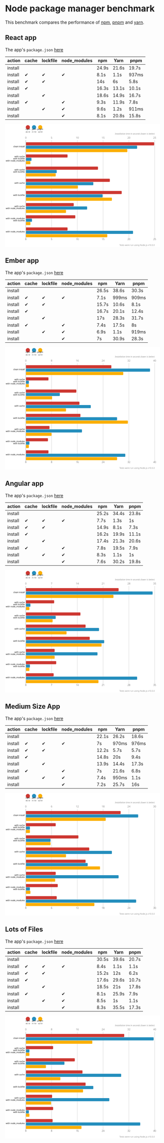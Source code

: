# Node package manager benchmark

This benchmark compares the performance of [npm](https://github.com/npm/npm), [pnpm](https://github.com/pnpm/pnpm) and [yarn](https://github.com/yarnpkg/yarn).

## React app

The app's `package.json` [here](./fixtures/react-app/package.json)

| action  | cache | lockfile | node_modules| npm | Yarn | pnpm |
| ---     | ---   | ---      | ---         | --- | --- | --- |
| install |       |          |             | 24.9s | 21.6s | 19.7s |
| install | ✔    | ✔        | ✔           | 8.1s | 1.1s | 937ms |
| install | ✔    | ✔        |             | 14s | 6s | 5.8s |
| install | ✔    |          |             | 16.3s | 13.1s | 10.1s |
| install |      | ✔        |             | 18.6s | 14.9s | 16.7s |
| install | ✔    |          | ✔           | 9.3s | 11.9s | 7.8s |
| install |      | ✔        | ✔           | 9.6s | 1.2s | 911ms |
| install |      |          | ✔           | 8.1s | 20.8s | 15.8s |

![Graph of the react-app results](./results/imgs/react-app.svg)

## Ember app

The app's `package.json` [here](./fixtures/ember-quickstart/package.json)

| action  | cache | lockfile | node_modules| npm | Yarn | pnpm |
| ---     | ---   | ---      | ---         | --- | --- | --- |
| install |       |          |             | 26.5s | 38.6s | 30.3s |
| install | ✔    | ✔        | ✔           | 7.1s | 999ms | 909ms |
| install | ✔    | ✔        |             | 15.7s | 10.6s | 8.1s |
| install | ✔    |          |             | 16.7s | 20.1s | 12.4s |
| install |      | ✔        |             | 17s | 28.3s | 31.7s |
| install | ✔    |          | ✔           | 7.4s | 17.5s | 8s |
| install |      | ✔        | ✔           | 6.9s | 1.1s | 919ms |
| install |      |          | ✔           | 7s | 30.9s | 28.3s |

![Graph of the ember-quickstart results](./results/imgs/ember-quickstart.svg)

## Angular app

The app's `package.json` [here](./fixtures/angular-quickstart/package.json)

| action  | cache | lockfile | node_modules| npm | Yarn | pnpm |
| ---     | ---   | ---      | ---         | --- | --- | --- |
| install |       |          |             | 25.2s | 34.4s | 23.8s |
| install | ✔    | ✔        | ✔           | 7.7s | 1.3s | 1s |
| install | ✔    | ✔        |             | 14.9s | 8.1s | 7.3s |
| install | ✔    |          |             | 16.2s | 19.9s | 11.1s |
| install |      | ✔        |             | 17.4s | 21.3s | 20.6s |
| install | ✔    |          | ✔           | 7.8s | 19.5s | 7.9s |
| install |      | ✔        | ✔           | 8.3s | 1.1s | 1s |
| install |      |          | ✔           | 7.6s | 30.2s | 19.8s |

![Graph of the angular-quickstart results](./results/imgs/angular-quickstart.svg)

## Medium Size App

The app's `package.json` [here](./fixtures/medium-size-app/package.json)

| action  | cache | lockfile | node_modules| npm | Yarn | pnpm |
| ---     | ---   | ---      | ---         | --- | --- | --- |
| install |       |          |             | 22.1s | 26.2s | 18.6s |
| install | ✔    | ✔        | ✔           | 7s | 970ms | 976ms |
| install | ✔    | ✔        |             | 12.2s | 5.7s | 5.7s |
| install | ✔    |          |             | 14.8s | 20s | 9.4s |
| install |      | ✔        |             | 13.9s | 14.4s | 17.3s |
| install | ✔    |          | ✔           | 7s | 21.6s | 6.8s |
| install |      | ✔        | ✔           | 7.4s | 950ms | 1.1s |
| install |      |          | ✔           | 7.2s | 25.7s | 16s |

![Graph of the medium-size-app results](./results/imgs/medium-size-app.svg)

## Lots of Files

The app's `package.json` [here](./fixtures/alotta-files/package.json)

| action  | cache | lockfile | node_modules| npm | Yarn | pnpm |
| ---     | ---   | ---      | ---         | --- | --- | --- |
| install |       |          |             | 30.5s | 39.6s | 20.7s |
| install | ✔    | ✔        | ✔           | 8.4s | 1.1s | 1.1s |
| install | ✔    | ✔        |             | 15.2s | 12s | 6.2s |
| install | ✔    |          |             | 17.6s | 29.6s | 10.7s |
| install |      | ✔        |             | 18.5s | 21s | 17.8s |
| install | ✔    |          | ✔           | 8.1s | 25.9s | 7.9s |
| install |      | ✔        | ✔           | 8.5s | 1s | 1.1s |
| install |      |          | ✔           | 8.3s | 35.5s | 17.3s |

![Graph of the alotta-files results](./results/imgs/alotta-files.svg)